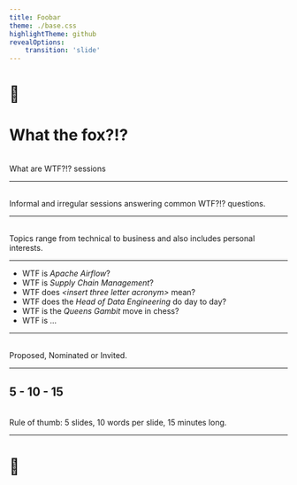```yaml
---
title: Foobar
theme: ./base.css
highlightTheme: github
revealOptions:
    transition: 'slide'
---
```


<style>
  body {
background-image: url("data:image/svg+xml,<svg width='150px' height='150px' xmlns='http://www.w3.org/2000/svg'><text x='0' y='90px' font-size='90px' clip-path='url(%23emojiClipPath)'>🦊</text></svg>");
background-repeat: no-repeat;
background-position: 20px 20px;
}
</style>

<!-- .slide: data-background="#42B0D5" -->
<!-- .slide: style="color:white" -->
# 🦊

# What the fox?!?

<br />
What are WTF?!? sessions

---

<br />
Informal and irregular sessions answering common WTF?!? questions.

---

<br />
Topics range from technical to business and also includes personal interests.

---

- WTF is *Apache Airflow*?  
- WTF is *Supply Chain Management*?
- WTF does *\<insert three letter acronym\>* mean?
- WTF does the *Head of Data Engineering* do day to day?
- WTF is the *Queens Gambit* move in chess?
- WTF is ...

---

<br />
Proposed, Nominated or Invited.

---

## 5 - 10 - 15
<br />
Rule of thumb: 5 slides, 10 words per slide, 15 minutes long.

---

<!-- .slide: data-background="#CFCFCF" -->

# 🦊
